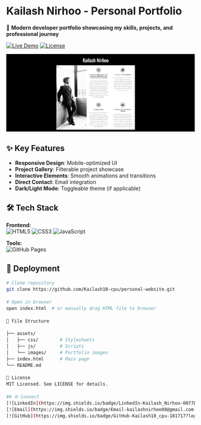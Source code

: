 # Kailash Nirhoo - Personal Portfolio

🚀 **Modern developer portfolio showcasing my skills, projects, and professional journey**  

[![Live Demo](https://img.shields.io/badge/LIVE_DEMO-Visit_My_Portfolio-2ea44f?style=for-the-badge&logo=vercel)](https://kailash10-cpu.github.io/personal-website/)
[![License](https://img.shields.io/badge/License-MIT-blue.svg?style=for-the-badge)](LICENSE)

![Portfolio Screenshot](Screenshot%202025-07-10%20115545.png)

## ✨ Key Features
- **Responsive Design**: Mobile-optimized UI
- **Project Gallery**: Filterable project showcase
- **Interactive Elements**: Smooth animations and transitions
- **Direct Contact**: Email integration
- **Dark/Light Mode**: Toggleable theme (if applicable)

## 🛠️ Tech Stack
**Frontend:**  
![HTML5](https://img.shields.io/badge/HTML5-E34F26?logo=html5&logoColor=white)
![CSS3](https://img.shields.io/badge/CSS3-1572B6?logo=css3&logoColor=white)
![JavaScript](https://img.shields.io/badge/JavaScript-F7DF1E?logo=javascript&logoColor=black)

**Tools:**  
![GitHub Pages](https://img.shields.io/badge/GitHub_Pages-222222?logo=github-pages)

## 🚀 Deployment
```bash
# Clone repository
git clone https://github.com/Kailash10-cpu/personal-website.git

# Open in browser
open index.html  # or manually drag HTML file to browser

📂 File Structure

├── assets/
│   ├── css/        # Stylesheets
│   ├── js/         # Scripts
│   └── images/     # Portfolio images
├── index.html      # Main page
└── README.md

📜 License
MIT Licensed. See LICENSE for details.

## 🌐 Connect
[![LinkedIn](https://img.shields.io/badge/LinkedIn-Kailash_Nirhoo-0077B5?logo=linkedin)](https://www.linkedin.com/in/kailash-nirhoo-19297b217)
[![Email](https://img.shields.io/badge/Email-kailashnirhoo08@gmail.com-D14836?logo=gmail)](mailto:kailashnirhoo08@gmail.com)
[![GitHub](https://img.shields.io/badge/GitHub-Kailash10_cpu-181717?logo=github)](https://github.com/Kailash10-cpu)


